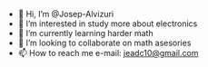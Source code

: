 - 👋 Hi, I’m @Josep-Alvizuri
- 👀 I’m interested in study more about electronics
- 🌱 I’m currently learning harder math 
- 💞️ I’m looking to collaborate on math asesories
- 📫 How to reach me e-mail: jeadc10@gmail.com

<!---
Josep-Alvizuri/Josep-Alvizuri is a ✨ special ✨ repository because its `README.md` (this file) appears on your GitHub profile.
You can click the Preview link to take a look at your changes.
--->
